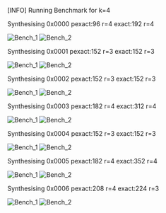 [INFO] Running Benchmark for k=4

Synthesising 0x0000 pexact:96 r=4 exact:192 r=4

![Bench_1](benchmark_r.png) ![Bench_2](benchmark_s.png  )

Synthesising 0x0001 pexact:152 r=3 exact:152 r=3

![Bench_1](benchmark_r.png) ![Bench_2](benchmark_s.png  )

Synthesising 0x0002 pexact:152 r=3 exact:152 r=3

![Bench_1](benchmark_r.png) ![Bench_2](benchmark_s.png  )

Synthesising 0x0003 pexact:182 r=4 exact:312 r=4

![Bench_1](benchmark_r.png) ![Bench_2](benchmark_s.png  )

Synthesising 0x0004 pexact:152 r=3 exact:152 r=3

![Bench_1](benchmark_r.png) ![Bench_2](benchmark_s.png  )

Synthesising 0x0005 pexact:182 r=4 exact:352 r=4

![Bench_1](benchmark_r.png) ![Bench_2](benchmark_s.png  )

Synthesising 0x0006 pexact:208 r=4 exact:224 r=3

![Bench_1](benchmark_r.png) ![Bench_2](benchmark_s.png  )


